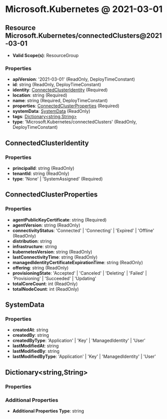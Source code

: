 # Microsoft.Kubernetes @ 2021-03-01

## Resource Microsoft.Kubernetes/connectedClusters@2021-03-01
* **Valid Scope(s)**: ResourceGroup
### Properties
* **apiVersion**: '2021-03-01' (ReadOnly, DeployTimeConstant)
* **id**: string (ReadOnly, DeployTimeConstant)
* **identity**: [ConnectedClusterIdentity](#connectedclusteridentity) (Required)
* **location**: string (Required)
* **name**: string (Required, DeployTimeConstant)
* **properties**: [ConnectedClusterProperties](#connectedclusterproperties) (Required)
* **systemData**: [SystemData](#systemdata) (ReadOnly)
* **tags**: [Dictionary<string,String>](#dictionarystringstring)
* **type**: 'Microsoft.Kubernetes/connectedClusters' (ReadOnly, DeployTimeConstant)

## ConnectedClusterIdentity
### Properties
* **principalId**: string (ReadOnly)
* **tenantId**: string (ReadOnly)
* **type**: 'None' | 'SystemAssigned' (Required)

## ConnectedClusterProperties
### Properties
* **agentPublicKeyCertificate**: string (Required)
* **agentVersion**: string (ReadOnly)
* **connectivityStatus**: 'Connected' | 'Connecting' | 'Expired' | 'Offline' (ReadOnly)
* **distribution**: string
* **infrastructure**: string
* **kubernetesVersion**: string (ReadOnly)
* **lastConnectivityTime**: string (ReadOnly)
* **managedIdentityCertificateExpirationTime**: string (ReadOnly)
* **offering**: string (ReadOnly)
* **provisioningState**: 'Accepted' | 'Canceled' | 'Deleting' | 'Failed' | 'Provisioning' | 'Succeeded' | 'Updating'
* **totalCoreCount**: int (ReadOnly)
* **totalNodeCount**: int (ReadOnly)

## SystemData
### Properties
* **createdAt**: string
* **createdBy**: string
* **createdByType**: 'Application' | 'Key' | 'ManagedIdentity' | 'User'
* **lastModifiedAt**: string
* **lastModifiedBy**: string
* **lastModifiedByType**: 'Application' | 'Key' | 'ManagedIdentity' | 'User'

## Dictionary<string,String>
### Properties
### Additional Properties
* **Additional Properties Type**: string

